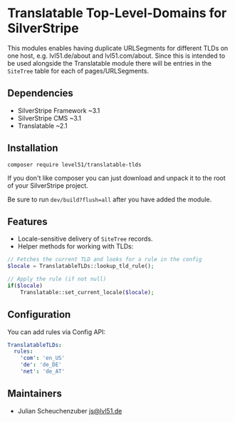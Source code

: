 # Translatable Top-Level-Domains for SilverStripe
This modules enables having duplicate URLSegments for different TLDs on one host, e.g. lvl51.de/about and lvl51.com/about. Since this is intended to be used alongside the Translatable module there will be entries in the `SiteTree` table for each of pages/URLSegments.

## Dependencies
- SilverStripe Framework ~3.1
- SilverStripe CMS ~3.1
- Translatable ~2.1

## Installation
```
composer require level51/translatable-tlds
```

If you don't like composer you can just download and unpack it to the root of your SilverStripe project.

Be sure to run `dev/build?flush=all` after you have added the module.

## Features
- Locale-sensitive delivery of `SiteTree` records.
- Helper methods for working with TLDs:
```php
// Fetches the current TLD and looks for a rule in the config
$locale = TranslatableTLDs::lookup_tld_rule();

// Apply the rule (if not null)
if($locale)
    Translatable::set_current_locale($locale);
```

## Configuration
You can add rules via Config API:

```yml
TranslatableTLDs:
  rules:
    'com': 'en_US'
    'de': 'de_DE'
    'net': 'de_AT'
```

## Maintainers
- Julian Scheuchenzuber <js@lvl51.de>
